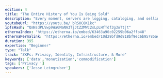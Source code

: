 ```yaml
---
edition: 4
title: "The Entire History of You Is Being Sold"
description: "Every moment, servers are logging, cataloging, and selling your personal, private information. Your utility bill payments, cell phone records, insurance payments, auto history, court records, credit score, identity information, social security records, address history and hundreds of other pieces of information are amassed into giant data warehouses where it’s packaged and sold to data farms, lenders, and banks. A Blockchain Solution: The data industry is a murky one. With the right direction, businesses are ready to adopt Blockchain technology TODAY as Blockchain can offer practical solutions to GDPR and Data privacy. Riddled with scams, dark markets, and illegal underground sources of data, the problem is getting worse. 10,000+ different companies report information about you to major bureaus. Analysts’ figures show that number climbing to more than 30,000 in the next 10 years. This is where Blockchain is needed. Developing the Future: In the past, consumers had little recourse, calling central data collection firms are a “necessary evil”. Blockchain gives users the power to own their own data, and decide how it’s used, how it’s sold. How you can develop systems that get adoption today? What businesses are ready to integrate now? Simple solutions to big problems."
youtubeUrl: "https://youtu.be/_bRSOC8K1kc"
ipfsHash: "QmNsdPLVwp9Wa6MaNA3TjJCZ2MWc2sLpLHfTdf3g3oTtjt"
ethernaIndex: "https://etherna.io/embed/63463a90c02259b06a2ffb48"
ethernaPermalink: "https://etherna.io/embed/10d29bfd9d818bf9ec6b95785ad648d2b54fb4c6b69956cfab696f4b69181757"
duration: 395
expertise: "Beginner"
type: "Talk"
track: "ZKPs: Privacy, Identity, Infrastructure, & More"
keywords: ['data','monetization','commodification']
tags: ['Privacy ']
speakers: ['Jesse Leimgruber']
---
```

